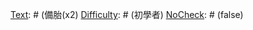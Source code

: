 [Text]: # (繫上安全帶)
[Difficulty]: # (初學者)
[NoCheck]: # (false)

[Text]: # (把車子停在明亮繁忙的地點)
[Difficulty]: # (初學者)
[NoCheck]: # (false)

[Text]: # (離開時關閉窗戶並鎖上門戶。)
[Difficulty]: # (初學者)
[NoCheck]: # (false)

[Text]: # (回到車子上去，手裏握有鑰匙。)
[Difficulty]: # (初學者)
[NoCheck]: # (false)

[Text]: # (把入口的大門鎖上)
[Difficulty]: # (初學者)
[NoCheck]: # (false)

[Text]: # (窗戶打開約5公分間隙)
[Difficulty]: # (初學者)
[NoCheck]: # (false)

[Text]: # (不要超速)
[Difficulty]: # (初學者)
[NoCheck]: # (false)

[Text]: # (了解當地的駕駛規則)
[Difficulty]: # (初學者)
[NoCheck]: # (false)

[Text]: # (避免在夜間或單獨開車)
[Difficulty]: # (初學者)
[NoCheck]: # (false)

[Text]: # (讓燃料箱維持在半滿以上)
[Difficulty]: # (初學者)
[NoCheck]: # (false)

[Text]: # (辦公室多留一把鑰匙)
[Difficulty]: # (初學者)
[NoCheck]: # (false)

[Text]: # (除非遭到脅迫，不要帶著未經同意的乘客)
[Difficulty]: # (初學者)
[NoCheck]: # (false)

[Text]: # (在抵達處會同工作人員)
[Difficulty]: # (初學者)
[NoCheck]: # (false)

[Text]: # (改變正常的行程時間/路徑)
[Difficulty]: # (初學者)
[NoCheck]: # (false)

[Text]: # (安排好其它替代的路徑)
[Difficulty]: # (初學者)
[NoCheck]: # (false)

[Text]: # (避免犯罪區域或檢查站)
[Difficulty]: # (初學者)
[NoCheck]: # (false)

[Text]: # (諮詢其它機構)
[Difficulty]: # (初學者)
[NoCheck]: # (false)

[Text]: # (知會團隊旅行計畫)
[Difficulty]: # (初學者)
[NoCheck]: # (false)

[Text]: # (適當地把車子作記號)
[Difficulty]: # (初學者)
[NoCheck]: # (false)

[Text]: # (避免從情況多變的地區送出敏感東西)
[Difficulty]: # (初學者)
[NoCheck]: # (false)

[Text]: # (旅程考慮)
[Difficulty]: # (初學者)
[NoCheck]: # (true)

[Text]: # (近期事件)
[Difficulty]: # (初學者)
[NoCheck]: # (false)

[Text]: # (天氣)
[Difficulty]: # (初學者)
[NoCheck]: # (false)

[Text]: # (長度)
[Difficulty]: # (初學者)
[NoCheck]: # (false)

[Text]: # (通訊)
[Difficulty]: # (初學者)
[NoCheck]: # (false)

[Text]: # (檢查站/其它危險點)
[Difficulty]: # (初學者)
[NoCheck]: # (false)

[Text]: # (安全 '航點')
[Difficulty]: # (初學者)
[NoCheck]: # (false)

[Text]: # (補充油料停站)
[Difficulty]: # (初學者)
[NoCheck]: # (false)

[Text]: # (飲食站)
[Difficulty]: # (初學者)
[NoCheck]: # (false)

[Text]: # (故障情況時的備案)
[Difficulty]: # (初學者)
[NoCheck]: # (false)

[Text]: # (合適的汽車種類)
[Difficulty]: # (初學者)
[NoCheck]: # (false)

[Text]: # (如果在危險地區，留心司機的種族)
[Difficulty]: # (初學者)
[NoCheck]: # (false)

[Text]: # (檢查)
[Difficulty]: # (初學者)
[NoCheck]: # (true)

[Text]: # (輪胎)
[Difficulty]: # (初學者)
[NoCheck]: # (false)

[Text]: # (安全帶)
[Difficulty]: # (初學者)
[NoCheck]: # (false)

[Text]: # (燃料)
[Difficulty]: # (初學者)
[NoCheck]: # (false)

[Text]: # (剎車)
[Difficulty]: # (初學者)
[NoCheck]: # (false)

[Text]: # (油料)
[Difficulty]: # (初學者)
[NoCheck]: # (false)

[Text]: # (引導)
[Difficulty]: # (初學者)
[NoCheck]: # (false)

[Text]: # (載入)
[Difficulty]: # (初學者)
[NoCheck]: # (false)

[Text]: # (留在車上)
[Difficulty]: # (初學者)
[NoCheck]: # (true)

[Text]: # (通訊設備和重要的電話號碼)
[Difficulty]: # (初學者)
[NoCheck]: # (false)

[Text]: # (多餘的燃料 \u0026 油料)
[Difficulty]: # (初學者)
[NoCheck]: # (false)

[Text]: # (水)
[Difficulty]: # (初學者)
[NoCheck]: # (false)

[Text]: # (地圖)
[Difficulty]: # (初學者)
[NoCheck]: # (false)

[Text]: # (GPS)
[Difficulty]: # (初學者)
[NoCheck]: # (false)

[Text]: # (車子多出來的零件)
[Difficulty]: # (初學者)
[NoCheck]: # (false)

[Text]: # (備胎(x2)
[Difficulty]: # (初學者)
[NoCheck]: # (false)

[Text]: # (基本工具)
[Difficulty]: # (初學者)
[NoCheck]: # (false)

[Text]: # (熒光反亮的三角警告號誌)
[Difficulty]: # (初學者)
[NoCheck]: # (false)

[Text]: # (拖繩)
[Difficulty]: # (初學者)
[NoCheck]: # (false)

[Text]: # (急救箱)
[Difficulty]: # (初學者)
[NoCheck]: # (false)

[Text]: # (火炬)
[Difficulty]: # (初學者)
[NoCheck]: # (false)

[Text]: # (若有必要，準備旅行許可證)
[Difficulty]: # (初學者)
[NoCheck]: # (false)

[Text]: # (簽證)
[Difficulty]: # (初學者)
[NoCheck]: # (false)

[Text]: # (行車文件)
[Difficulty]: # (初學者)
[NoCheck]: # (false)

[Text]: # (駕駛執照 \u0026 保險證明)
[Difficulty]: # (初學者)
[NoCheck]: # (false)

[Text]: # (個人識別證)
[Difficulty]: # (初學者)
[NoCheck]: # (false)

[Text]: # (若有，請帶組織識別證)
[Difficulty]: # (初學者)
[NoCheck]: # (false)

[Text]: # (醫藥疫苗注射證明)
[Difficulty]: # (初學者)
[NoCheck]: # (false)

[Text]: # (食物)
[Difficulty]: # (初學者)
[NoCheck]: # (false)

[Text]: # (水)
[Difficulty]: # (初學者)
[NoCheck]: # (false)

[Text]: # (冷/ 熱天氣的衣物)
[Difficulty]: # (初學者)
[NoCheck]: # (false)

[Text]: # (毯子/ 遮陽物)
[Difficulty]: # (初學者)
[NoCheck]: # (false)

[Text]: # (發生意外的情況下)
[Difficulty]: # (初學者)
[NoCheck]: # (true)

[Text]: # (判斷停留的風險)
[Difficulty]: # (初學者)
[NoCheck]: # (false)

[Text]: # (除非太過危險，不要離開)
[Difficulty]: # (初學者)
[NoCheck]: # (false)

[Text]: # (如果遇上危險，開車到最近的警察或軍隊駐所)
[Difficulty]: # (初學者)
[NoCheck]: # (false)

[Text]: # (確認地點安全，別人可以看到。)
[Difficulty]: # (初學者)
[NoCheck]: # (false)

[Text]: # (提供適當協助)
[Difficulty]: # (初學者)
[NoCheck]: # (false)

[Text]: # (與當局聯絡與保持合作)
[Difficulty]: # (初學者)
[NoCheck]: # (false)

[Text]: # (聯絡辦公室)
[Difficulty]: # (初學者)
[NoCheck]: # (false)

[Text]: # (將相關的景像與細節拍照下來)
[Difficulty]: # (初學者)
[NoCheck]: # (false)

[Text]: # (如果合適，透過活動記錄文件來完成事件報告)
[Difficulty]: # (初學者)
[NoCheck]: # (false)